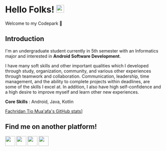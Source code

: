 # Hello Folks! [<img src="https://media.giphy.com/media/hvRJCLFzcasrR4ia7z/giphy.gif" width="25px">](https://fachridantm.github.io/)
Welcome to my Codepark 🏡  

## Introduction
I'm an undergraduate student currently in 5th semester with an Informatics major and interested in **Android Software Development**.  

I have many soft skills and other important qualities which I developed through study, organization, community, and various other experiences through teamwork and collaboration. Communication, leadership, time management, and the ability to complete projects within deadlines, are some of the skills I excel at. In addition, I also have high self-confidence and a high desire to improve myself and learn other new experiences.  

**Core Skills** : Android, Java, Kotlin 

[Fachridan Tio Mua'afa's GitHub stats](https://github-readme-stats.vercel.app/api?username=fachridantm&show_icons=true&theme=tokyonight)]



## Find me on another platform!

<a href="https://www.linkedin.com/in/fachridantm/">
  <code title="LinkedIn" alt="LinkedIn"><img width="32px" src="https://content.linkedin.com/content/dam/me/brand/en-us/brand-home/logos/In-Blue-Logo.png.original.png"></a></code>
<a href="https://www.instagram.com/fachridantm/">
  <code title="Instagram" alt="Instagram"><img width="32px" src="https://upload.wikimedia.org/wikipedia/commons/thumb/a/a5/Instagram_icon.png/600px-Instagram_icon.png"></a></code>
<a href="https://www.sololearn.com/profile/15468256">
  <code title="SoloLearn" alt="SoloLearn"><img width="32px" src="https://pbs.twimg.com/profile_images/1410707398021550084/MmGTT4dY_400x400.jpg"></a></code>
<a href="https://gitlab.com/fachridantm/">
  <code title="GitLab" alt="GitLab"><img width="32px" src="https://cdn.iconscout.com/icon/free/png-256/gitlab-282507.png"></a></code>

<!-- <details>
    <summary>:zap: Recent GitHub Activity</summary>
<!--START_SECTION:activity-->
<!-- 1. 🗣 Commented on [#3](https://github.com/Dadangdut33/Screen-Translate/issues/3) in [Dadangdut33/Screen-Translate](https://github.com/Dadangdut33/Screen-Translate) -->
<!--END_SECTION:activity--> 
<!--
**fachridantm/fachridantm** is a ✨ _special_ ✨ repository because its `README.md` (this file) appears on your GitHub profile.

Here are some ideas to get you started:

- 🔭 I’m currently working on ...
- 🌱 I’m currently learning ...
- 👯 I’m looking to collaborate on ...
- 🤔 I’m looking for help with ...
- 💬 Ask me about ...
- 📫 How to reach me: ...
- 😄 Pronouns: ...
- ⚡ Fun fact: ...
-->

